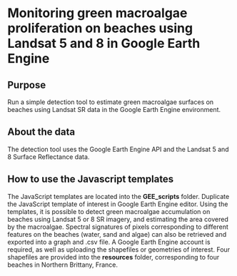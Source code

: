 # Monitoring green macroalgae proliferation on beaches using Landsat 5 and 8 in Google Earth Engine 
## Purpose
Run a simple detection tool to estimate green macroalgae surfaces on beaches using Landsat SR data in the Google Earth Engine environment. 

## About the data
The detection tool uses the Google Earth Engine API and the Landsat 5 and 8 Surface Reflectance data. 

## How to use the Javascript templates 
The JavaScript templates are located into the **GEE_scripts** folder. Duplicate the JavaScript template of interest in Google Earth Engine editor. Using the templates, it is possible to detect green macroalgae accumulation on beaches using Landsat 5 or 8 SR imagery, and estimating the area covered by the macroalgae. Spectral signatures of pixels corresponding to different features on the beaches (water, sand and algae) can also be retrieved and exported into a graph and .csv file. 
A Google Earth Engine account is required, as well as uploading the shapefiles or geometries of interest. Four shapefiles are provided into the **resources** folder, corresponding to four beaches in Northern Brittany, France. 


